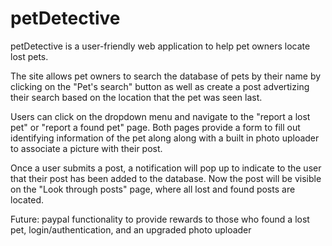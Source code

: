 # petDetective

petDetective is a user-friendly web application to help pet owners locate lost pets. 

The site allows pet owners to search the database of pets by their name by clicking on the "Pet's search" button as well as create a post advertizing their search based on the location that the pet was seen last. 

Users can click on the dropdown menu and navigate to the "report a lost pet" or "report a found pet" page. Both pages provide a form to fill out identifying information of the pet along along with a built in photo uploader to associate a picture with their post.

Once a user submits a post, a notification will pop up to indicate to the user that their post has been added to the database. Now the post will be visible on the "Look through posts" page, where all lost and found posts are located.

Future: paypal functionality to provide rewards to those who found a lost pet, login/authentication, and an upgraded photo uploader
